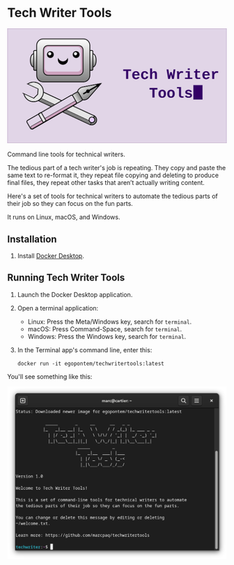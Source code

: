 # Tech Writer Tools

![Tech Writer Tools logo and banner](./banner.png)

Command line tools for technical writers.

The tedious part of a tech writer's job is repeating. They copy and
paste the same text to re-format it, they repeat file copying and
deleting to produce final files, they repeat other tasks that aren’t
actually writing content.

Here's a set of tools for technical writers to automate the tedious
parts of their job so they can focus on the fun parts.

It runs on Linux, macOS, and Windows.

## Installation

1. Install [Docker Desktop](https://www.docker.com/products/docker-desktop/).

## Running Tech Writer Tools

1. Launch the Docker Desktop application.

2. Open a terminal application:

   * Linux: Press the Meta/Windows key, search for `terminal`.
   * macOS: Press Command-Space, search for `terminal`.
   * Windows: Press the Windows key, search for `terminal`.

3. In the Terminal app's command line, enter this:

   ```
   docker run -it egopontem/techwritertools:latest
   ```

You'll see something like this:

![Screenshot of a Terminal application with Tech Writer Tools running](./techwritertools-start.png)
